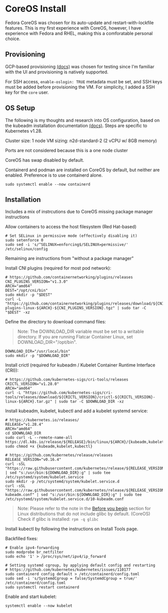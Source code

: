 # CoreOS Install

Fedora CoreOS was chosen for its auto-update and restart-with-lockfile features. This is my first experience with CoreOS, however, I have experience with Fedora and RHEL, making this a comforatable personal choice.

## Provisioning

GCP-based provisioning [(docs)](https://docs.fedoraproject.org/en-US/fedora-coreos/provisioning-gcp/) was chosen for testing since I'm familiar with the UI and provisioning is natively supported.

For SSH access, `enable-oslogin: TRUE` metadata must be set, and SSH keys must be added before provisioning the VM. For simplicity, I added a SSH key for the `core` user.

## OS Setup

The following is my thoughts and research into OS configuration, based on the kubeadm installation documentation [(docs)](https://kubernetes.io/docs/setup/production-environment/tools/kubeadm/install-kubeadm/). Steps are specific to Kubernetes v1.28.

Cluster size: 1 node
VM sizing: n2d-standard-2 (2 vCPU w/ 8GB memory)

Ports are not considered because this is a one node cluster

CoreOS has swap disabled by default.

Containerd and podman are installed on CoreOS by default, but neither are enabled. Preference is to use containerd alone.

```shell
sudo systemctl enable --now containerd
```

## Installation

Includes a mix of instrcutions due to CoreOS missing package manager instructions

Allow containers to access the host filesystem (Red Hat-based)

```shell
# Set SELinux in permissive mode (effectively disabling it)
sudo setenforce 0
sudo sed -i 's/^SELINUX=enforcing$/SELINUX=permissive/' /etc/selinux/config
```

Remaining are instructions from "without a package manager"

Install CNI plugins (required for most pod network):

```shell
# https://github.com/containernetworking/plugins/releases
CNI_PLUGINS_VERSION="v1.3.0"
ARCH="amd64"
DEST="/opt/cni/bin"
sudo mkdir -p "$DEST"
curl -L "https://github.com/containernetworking/plugins/releases/download/${CNI_PLUGINS_VERSION}/cni-plugins-linux-${ARCH}-${CNI_PLUGINS_VERSION}.tgz" | sudo tar -C "$DEST" -xz
```

Define the directory to download command files:

> Note: The DOWNLOAD_DIR variable must be set to a writable directory. If you are running Flatcar Container Linux, set DOWNLOAD_DIR="/opt/bin".

```shell
DOWNLOAD_DIR="/usr/local/bin"
sudo mkdir -p "$DOWNLOAD_DIR"
```

Install crictl (required for kubeadm / Kubelet Container Runtime Interface (CRI)):

```shell
# https://github.com/kubernetes-sigs/cri-tools/releases
CRICTL_VERSION="v1.28.0"
ARCH="amd64"
curl -L "https://github.com/kubernetes-sigs/cri-tools/releases/download/${CRICTL_VERSION}/crictl-${CRICTL_VERSION}-linux-${ARCH}.tar.gz" | sudo tar -C $DOWNLOAD_DIR -xz
```

Install kubeadm, kubelet, kubectl and add a kubelet systemd service:

```shell
# https://kubernetes.io/releases/
RELEASE="v1.28.4"
ARCH="amd64"
cd $DOWNLOAD_DIR
sudo curl -L --remote-name-all https://dl.k8s.io/release/${RELEASE}/bin/linux/${ARCH}/{kubeadm,kubelet,kubectl}
sudo chmod +x {kubeadm,kubelet,kubectl}
```

```shell
# https://github.com/kubernetes/release/releases
RELEASE_VERSION="v0.16.4"
curl -sSL "https://raw.githubusercontent.com/kubernetes/release/${RELEASE_VERSION}/cmd/krel/templates/latest/kubelet/kubelet.service" | sed "s:/usr/bin:${DOWNLOAD_DIR}:g" | sudo tee /etc/systemd/system/kubelet.service
sudo mkdir -p /etc/systemd/system/kubelet.service.d
curl -sSL "https://raw.githubusercontent.com/kubernetes/release/${RELEASE_VERSION}/cmd/krel/templates/latest/kubeadm/10-kubeadm.conf" | sed "s:/usr/bin:${DOWNLOAD_DIR}:g" | sudo tee /etc/systemd/system/kubelet.service.d/10-kubeadm.conf
```

> Note: Please refer to the note in the [Before you begin](https://kubernetes.io/docs/setup/production-environment/tools/kubeadm/install-kubeadm/#before-you-begin) section for Linux distributions that do not include glibc by default.
> (CoreOS) Check if glibc is installed: `rpm -q glibc`

Install kubectl by following the instructions on Install Tools page.

Backfilled fixes:

```shell
# Enable ipv4-forwarding
sudo modprobe br_netfilter
sudo echo '1' > /proc/sys/net/ipv4/ip_forward

# Setting systemd cgroup, by applying default config and restarting
# https://github.com/kubernetes/kubernetes/issues/110177
sudo containerd config default > /etc/containerd/config.toml
sudo sed -i 's/SystemdCgroup = false/SystemdCgroup = true/' /etc/containerd/config.toml
sudo systemctl restart containerd
```

Enable and start kubelet:

```shell
systemctl enable --now kubelet
```
